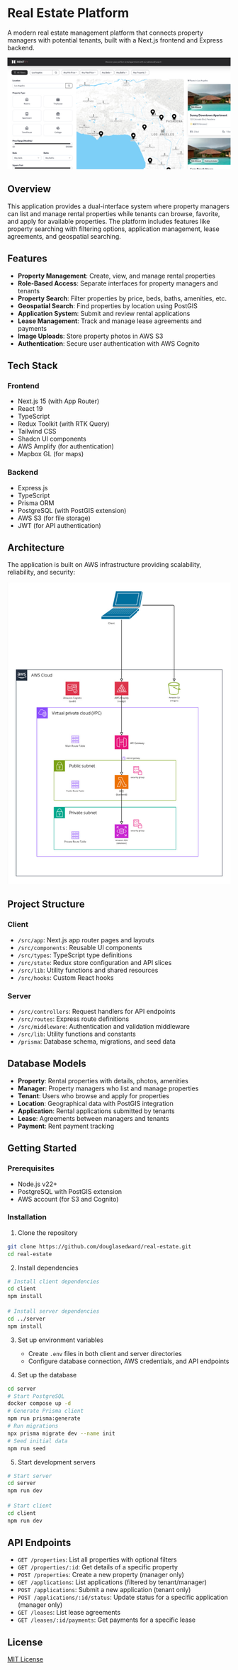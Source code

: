 # Real Estate Platform

A modern real estate management platform that connects property managers with potential tenants, built with a Next.js frontend and Express backend.

![Rentify Platform Preview](assets/rentify_preview.jpg)

## Overview

This application provides a dual-interface system where property managers can list and manage rental properties while tenants can browse, favorite, and apply for available properties. The platform includes features like property searching with filtering options, application management, lease agreements, and geospatial searching.

## Features

- **Property Management**: Create, view, and manage rental properties
- **Role-Based Access**: Separate interfaces for property managers and tenants
- **Property Search**: Filter properties by price, beds, baths, amenities, etc.
- **Geospatial Search**: Find properties by location using PostGIS
- **Application System**: Submit and review rental applications
- **Lease Management**: Track and manage lease agreements and payments
- **Image Uploads**: Store property photos in AWS S3
- **Authentication**: Secure user authentication with AWS Cognito

## Tech Stack

### Frontend

- Next.js 15 (with App Router)
- React 19
- TypeScript
- Redux Toolkit (with RTK Query)
- Tailwind CSS
- Shadcn UI components
- AWS Amplify (for authentication)
- Mapbox GL (for maps)

### Backend

- Express.js
- TypeScript
- Prisma ORM
- PostgreSQL (with PostGIS extension)
- AWS S3 (for file storage)
- JWT (for API authentication)

## Architecture

The application is built on AWS infrastructure providing scalability, reliability, and security:

![AWS Architecture Diagram](assets/aws-architecture.jpg)

## Project Structure

### Client

- `/src/app`: Next.js app router pages and layouts
- `/src/components`: Reusable UI components
- `/src/types`: TypeScript type definitions
- `/src/state`: Redux store configuration and API slices
- `/src/lib`: Utility functions and shared resources
- `/src/hooks`: Custom React hooks

### Server

- `/src/controllers`: Request handlers for API endpoints
- `/src/routes`: Express route definitions
- `/src/middleware`: Authentication and validation middleware
- `/src/lib`: Utility functions and constants
- `/prisma`: Database schema, migrations, and seed data

## Database Models

- **Property**: Rental properties with details, photos, amenities
- **Manager**: Property managers who list and manage properties
- **Tenant**: Users who browse and apply for properties
- **Location**: Geographical data with PostGIS integration
- **Application**: Rental applications submitted by tenants
- **Lease**: Agreements between managers and tenants
- **Payment**: Rent payment tracking

## Getting Started

### Prerequisites

- Node.js v22+
- PostgreSQL with PostGIS extension
- AWS account (for S3 and Cognito)

### Installation

1. Clone the repository

```bash
git clone https://github.com/douglasedward/real-estate.git
cd real-estate
```

2. Install dependencies

```bash
# Install client dependencies
cd client
npm install

# Install server dependencies
cd ../server
npm install
```

3. Set up environment variables

   - Create `.env` files in both client and server directories
   - Configure database connection, AWS credentials, and API endpoints

4. Set up the database

```bash
cd server
# Start PostgreSQL
docker compose up -d
# Generate Prisma client
npm run prisma:generate
# Run migrations
npx prisma migrate dev --name init
# Seed initial data
npm run seed
```

5. Start development servers

```bash
# Start server
cd server
npm run dev

# Start client
cd client
npm run dev
```

## API Endpoints

- `GET /properties`: List all properties with optional filters
- `GET /properties/:id`: Get details of a specific property
- `POST /properties`: Create a new property (manager only)
- `GET /applications`: List applications (filtered by tenant/manager)
- `POST /applications`: Submit a new application (tenant only)
- `POST /applications/:id/status`: Update status for a specific application (manager only)
- `GET /leases`: List lease agreements
- `GET /leases/:id/payments`: Get payments for a specific lease

## License

[MIT License](LICENSE)
